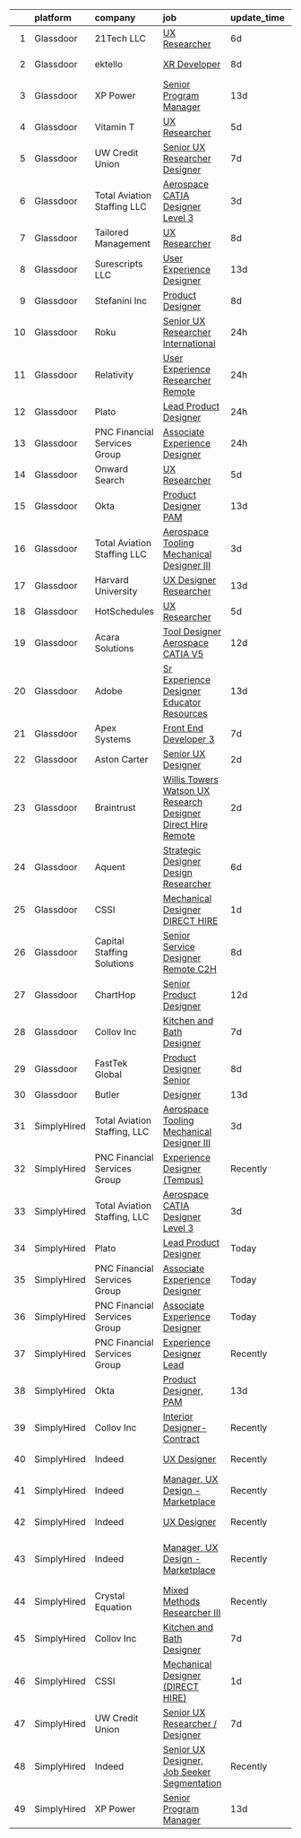 

|    | platform    | company                      | job                                                                                                                                                                                                                                                                                                                                                                                                                                                                                                                                                                                                                                                                                                                                                                                                                                                                                                                                                                                                                                                                                                                                                                                                                                                                                                                                                                                                                                                                                                                                                                                                                               | update_time   | location                       |
|---:|:------------|:-----------------------------|:----------------------------------------------------------------------------------------------------------------------------------------------------------------------------------------------------------------------------------------------------------------------------------------------------------------------------------------------------------------------------------------------------------------------------------------------------------------------------------------------------------------------------------------------------------------------------------------------------------------------------------------------------------------------------------------------------------------------------------------------------------------------------------------------------------------------------------------------------------------------------------------------------------------------------------------------------------------------------------------------------------------------------------------------------------------------------------------------------------------------------------------------------------------------------------------------------------------------------------------------------------------------------------------------------------------------------------------------------------------------------------------------------------------------------------------------------------------------------------------------------------------------------------------------------------------------------------------------------------------------------------|:--------------|:-------------------------------|
|  1 | Glassdoor   | 21Tech  LLC                  | [UX Researcher](https://www.glassdoor.com/partner/jobListing.htm?pos=129&ao=1136043&s=58&guid=00000183ac17ea19bb6a4dca14d954db&src=GD_JOB_AD&t=SR&vt=w&ea=1&cs=1_7d1c8f4a&cb=1665039592340&jobListingId=1008171267603&jrtk=3-0-1gem1fqibjrrj801-1gem1fqj0khq6800-d10bc7367961c494-)                                                                                                                                                                                                                                                                                                                                                                                                                                                                                                                                                                                                                                                                                                                                                                                                                                                                                                                                                                                                                                                                                                                                                                                                                                                                                                                                               | 6d            | Los Angeles, CA                |
|  2 | Glassdoor   | ektello                      | [XR Developer](https://www.glassdoor.com/partner/jobListing.htm?pos=108&ao=1110586&s=58&guid=00000183ac17ea19bb6a4dca14d954db&src=GD_JOB_AD&t=SR&vt=w&ea=1&cs=1_ff876403&cb=1665039592337&jobListingId=1008165877095&cpc=F4EED0218A761C36&jrtk=3-0-1gem1fqibjrrj801-1gem1fqj0khq6800-9252e1383beff854--6NYlbfkN0CLjQmfy67UqlWxJvyH5uxFrQGBFL1cdeZdgq-fUlKTlikjnfIyJ3g14UIocJ4LupEUSH_i4Km79u8aPns5QGudzPpZihbyWjHT3MlPDQZx-NZRJ-kKyR8XI7O7980XhdMgDOg9XJsbhTU-TeVE4XKYiyHUODj3BRcNUGsJGACEaIaVv3AGx_D4LVO6oyW-jC-noUM5ZP9Bk77J2u-Prxu2YKDDuYHdVMLfB61odYYdIqd3k0hdTcycg9WXmn5v396wXMeqiLlUXuRkB5quYHjRE0zBwPwnRh4jtJQ-sz0zTlSh9ona9BrgASR46j4xn_ueaKoxUouEQqXXXK-Xx8kMpF_vAxPdU7NmU9OiNoHmLOlkVy8fFDDyaipS54KC5vuwV16PGzP__9qJuLrqbCEQ-LliWulykiC3Y9MdilpXJ2qeFnLjXIPG_KLeAqVOmEB2X42lhmPd9iScTscQexugj4Oc87iwonwQOAN69a-0CkD49lnzrNjb6xuh1fZhRv3_rnOk0cnK_vQVBy73DIx14wO7o9Nw9C9ZPg4pf2YTouy8myMJYpZOT-zNK2jz1PFYevMV-jmb5bcmOQn0OAEq6G90JxS71UIDzPgmZ4O-tH1a-S3-5931E1ryqxTkbaSexQJlFcS-mnX7Pr_D4aIt56rrrToYLEY%3D)                                                                                                                                                                                                                                                                                                                                                                                                                                                                                                                                                                                                             | 8d            | New York, NY                   |
|  3 | Glassdoor   | XP Power                     | [Senior Program Manager](https://www.glassdoor.com/partner/jobListing.htm?pos=102&ao=1110586&s=58&guid=00000183ac17ea19bb6a4dca14d954db&src=GD_JOB_AD&t=SR&vt=w&ea=1&cs=1_64193453&cb=1665039592336&jobListingId=1008156847058&cpc=B576E40E3A51D23B&jrtk=3-0-1gem1fqibjrrj801-1gem1fqj0khq6800-7c5b4301addfbb7f--6NYlbfkN0BhWrVg3PPxqpqj21oRyaAemk1_5eWRUTGDh_VEViUWBrP55lwN4QSdPQvK29T9u_ThGL8kObGm_TMLpACpQ7DLEsFUhw1-1g1fnSlpgq23kp7fS_C96gZeKATUm8pSQeDuCNc9nRuc1ZuGNBPoO_v7OUK6okwD9yJKKWvrHY4EWvL1ekO7D4Y8S1ZDUvPbKPFT9CRCLyGO-d-Q_IGj0Xdgqrr3ek8gPTblu_LHDczCzsiGQj_TNUtFRqeTaI5gvUSLIJ50Xfa7TWPXuzd_Wyvuzyg_20qTpnJ3-tCNGYzV3LnEtBxt1lKTbahKQyoM-sqgA6XiG9s-sYUlEynAUJDhdzDLIwOmBZ7jUalJjUUmeFLSw-zztHbBr9FQjV__Fuxe45eheJtMY_gsDB_rEnRdYzNhMWzv7l23poU7apsAXuM-mCe0JCt16Qbcdax51e0gotkvG9ZBSHujxe40S0iQO2yuFOCZ64tNxIQG-mE07oflyeWcd3_ZEsOuqZ2r5EsHMjOhZNyDHaolMAv3aNMN)                                                                                                                                                                                                                                                                                                                                                                                                                                                                                                                                                                                                                                                                                                                                                 | 13d           | Gloucester, MA                 |
|  4 | Glassdoor   | Vitamin T                    | [UX Researcher](https://www.glassdoor.com/partner/jobListing.htm?pos=110&ao=1110586&s=58&guid=00000183ac17ea19bb6a4dca14d954db&src=GD_JOB_AD&t=SR&vt=w&cs=1_cf534173&cb=1665039592337&jobListingId=1008175259890&cpc=2CAED5C921A5F994&jrtk=3-0-1gem1fqibjrrj801-1gem1fqj0khq6800-dd7580845842f070--6NYlbfkN0DMrcEu7yrtATojKJA7cEzGQ3FdRGWLh0CZQInL4ECGI6k5tN82kdM0cJmh4vC7GgjJJwI5rzDshuaxiqNJD81Zw3DA8EAi9K6BYsTzvNnMGmq623DCVPNYKFfUttEtnREU3rY_Qi7Y-H5aNTjLE6_JYKpwbOzbyeF_5oZ3ppALSYCttWVXp8MrkqgfUKibPPGKs6yimoSTJydkUx80XOAaKERp4z_8Fh_iY51LjcrB2tGlAbuhP4DB_g8epkC5FY9aDlYcOlqyiYHp5IDO6T3ELoO8k2W-jdSi1xrfnRaRhKWXA9bZ4SOzKGInGvoevEjFYpuvypuo2drZkp7xyfOnF9a4df98PFQsK9MW13Av0VcH6Ge2eARX8lt0cvNoNAju88L9KlaF-vuXmOYezwwTadF1HJWUaL5HzLolJGFHoixsbp9H2vZwxVLJRv_eFirxIPk1W1S3XhgsHS3CTUkhBDY4pZB9ZDpMPalwgGdVJQ%3D%3D)                                                                                                                                                                                                                                                                                                                                                                                                                                                                                                                                                                                                                                                                                                                                                                                                   | 5d            | Cambridge, MA                  |
|  5 | Glassdoor   | UW Credit Union              | [Senior UX Researcher   Designer](https://www.glassdoor.com/partner/jobListing.htm?pos=103&ao=1110586&s=58&guid=00000183ac17ea19bb6a4dca14d954db&src=GD_JOB_AD&t=SR&vt=w&cs=1_14e71167&cb=1665039592335&jobListingId=1008167431830&cpc=0FE1F5EA2BC84A01&jrtk=3-0-1gem1fqibjrrj801-1gem1fqj0khq6800-5b6c1cbcf56dad8f--6NYlbfkN0AU63H9uwDUTorMV5tE7tjdOhY5Vk5URx2VAQJgSQhP6gihrrVbwhDFP7HoAuPtJhq8zNBCj3EzwvSByoy4I7WKrUoaqgxh_ItHerODdkTtsoh4B1F2_tKIoVYJzk4sbKHtdT3l4K-0bbYYTkOwE3gq4_KA_ika2S9zOBosxz907iexNGlmLPBH2mo0fNOlmLmxHzidIBumHNKivGE_XuWEXP4CMzaDLZG4ORb7Z5aXSNBcb_pJ6B0ZCTWUoqdFYuyDsUpWqbPwlj7Zahql8hP0qXvPiinV3T9GCvEfAxf9Kyf8rPgIbxD3l5FVBfYg3Iil3_h6ggOxmYO-9bsdFbJlCfELpbEi7UsTIKl2jdYGgS3CFXiQFNzwTkAfUY-RxbVu4m5adqaB9z2kv7eZPnmEFBHdISGEsgfSM6tKWxthVRpdPL7RQBCnHZ_lgGPLfPQ6U7ROiJp8FaEeMS1lb4fv0fZBDPf17MCHq7jaGwkMBFuEP-PXCc5gZQIoi_Feg4DhDJ211Xqaj-_VQLKrSZ2LBBMGOeyMh0IvJq__ykxlUIKX1ZE6JwuMK7_Lfuq9aopu92pY2wpzYmpSh5CdtkNrLaqanU0B3MNAV0Nq8gefng9W605kFwg6R9NKtSYev-zMbxGN_Uzymp7iFR_6Q902_1PGPDUzwCo410aLFgusl9IfTE5iEDVanJrjYbthqNcr13sDNrbmqSPNsmitwl5QMU3q0VGwXMdMQWXJnacI9A%3D%3D)                                                                                                                                                                                                                                                                                                                                                                                                                                                                                                                 | 7d            | Madison, WI                    |
|  6 | Glassdoor   | Total Aviation Staffing  LLC | [Aerospace CATIA Designer Level 3](https://www.glassdoor.com/partner/jobListing.htm?pos=127&ao=1136043&s=58&guid=00000183ac17ea19bb6a4dca14d954db&src=GD_JOB_AD&t=SR&vt=w&ea=1&cs=1_faf76249&cb=1665039592338&jobListingId=1008178285916&jrtk=3-0-1gem1fqibjrrj801-1gem1fqj0khq6800-90ba66a31931d976-)                                                                                                                                                                                                                                                                                                                                                                                                                                                                                                                                                                                                                                                                                                                                                                                                                                                                                                                                                                                                                                                                                                                                                                                                                                                                                                                            | 3d            | San Diego, CA                  |
|  7 | Glassdoor   | Tailored Management          | [UX Researcher](https://www.glassdoor.com/partner/jobListing.htm?pos=105&ao=1110586&s=58&guid=00000183ac17ea19bb6a4dca14d954db&src=GD_JOB_AD&t=SR&vt=w&ea=1&cs=1_d5dfed05&cb=1665039592336&jobListingId=1008165611561&cpc=B076152010A3B66C&jrtk=3-0-1gem1fqibjrrj801-1gem1fqj0khq6800-ebbf7cb785340ff0--6NYlbfkN0DI_pqscLjs9LkB0jlO39g2s8RE9SCHTdataN4HV1TulJDP_FJlrdaEAmOIelCggjJ9JIMQViELbqFJysVw2bYJCuEXtMEw6dMQNNOQVyIp8OYul8IhpVKs9vFrjK1VP4TL0x0AyVE4LxRPr54mdEIZH9L1_Wf2l64sqeb7hyoc3G_4s_skSr2DE3ak-MpMhgzbT79uQOZUlQcfSFuPOJEnlDbYmQ6286GE1S75rbYOfMC0BW6BMZaGLK-GZ6HNGOfs7yCoTGpfvOf4aI5GH6ipH-zPy8LkWArLbam4_4bY3R1th8xUlS-wO9Mndcm1xJMc6ccedO9tbYkEMK3Jr9NsyJBxQxGDZtSLx0fD3VulwmGQYulOy-pBsgZcZTCkSTfWNYIjtXZpbQINtew-vI2YU726kGwpCxeUTj6iNZFv-KBDQPM4jdX_KjDrhEn7i88V5JlXYrqgoFTHQ7mnUg7spN4N0hO6gqBlFni4sFnoNiJQeN1H9m_VRe-r9ysue1UjY8Wggx1JdwOu6gMDM5UA)                                                                                                                                                                                                                                                                                                                                                                                                                                                                                                                                                                                                                                                                                                                                                          | 8d            | Los Angeles, CA                |
|  8 | Glassdoor   | Surescripts  LLC             | [User Experience Designer](https://www.glassdoor.com/partner/jobListing.htm?pos=116&ao=1136043&s=58&guid=00000183ac17ea19bb6a4dca14d954db&src=GD_JOB_AD&t=SR&vt=w&cs=1_8a88715e&cb=1665039592337&jobListingId=1008156967712&jrtk=3-0-1gem1fqibjrrj801-1gem1fqj0khq6800-b1402bcfb0e37ab0-)                                                                                                                                                                                                                                                                                                                                                                                                                                                                                                                                                                                                                                                                                                                                                                                                                                                                                                                                                                                                                                                                                                                                                                                                                                                                                                                                         | 13d           | Minneapolis, MN                |
|  9 | Glassdoor   | Stefanini  Inc               | [Product Designer](https://www.glassdoor.com/partner/jobListing.htm?pos=130&ao=1136043&s=58&guid=00000183ac17ea19bb6a4dca14d954db&src=GD_JOB_AD&t=SR&vt=w&cs=1_cc8e28fa&cb=1665039592338&jobListingId=1008166585383&jrtk=3-0-1gem1fqibjrrj801-1gem1fqj0khq6800-ea6be0aa00185b4c-)                                                                                                                                                                                                                                                                                                                                                                                                                                                                                                                                                                                                                                                                                                                                                                                                                                                                                                                                                                                                                                                                                                                                                                                                                                                                                                                                                 | 8d            | Dearborn, MI                   |
| 10 | Glassdoor   | Roku                         | [Senior UX Researcher  International](https://www.glassdoor.com/partner/jobListing.htm?pos=121&ao=1136043&s=58&guid=00000183ac17ea19bb6a4dca14d954db&src=GD_JOB_AD&t=SR&vt=w&cs=1_e17da2f2&cb=1665039592337&jobListingId=1008187107132&jrtk=3-0-1gem1fqibjrrj801-1gem1fqj0khq6800-9d3edd9907eb9cfb-)                                                                                                                                                                                                                                                                                                                                                                                                                                                                                                                                                                                                                                                                                                                                                                                                                                                                                                                                                                                                                                                                                                                                                                                                                                                                                                                              | 24h           | Santa Monica, CA               |
| 11 | Glassdoor   | Relativity                   | [User Experience Researcher  Remote ](https://www.glassdoor.com/partner/jobListing.htm?pos=126&ao=1136043&s=58&guid=00000183ac17ea19bb6a4dca14d954db&src=GD_JOB_AD&t=SR&vt=w&cs=1_9465e116&cb=1665039592338&jobListingId=1008186786875&jrtk=3-0-1gem1fqibjrrj801-1gem1fqj0khq6800-b156b1fca3a2964e-)                                                                                                                                                                                                                                                                                                                                                                                                                                                                                                                                                                                                                                                                                                                                                                                                                                                                                                                                                                                                                                                                                                                                                                                                                                                                                                                              | 24h           | Remote                         |
| 12 | Glassdoor   | Plato                        | [Lead Product Designer](https://www.glassdoor.com/partner/jobListing.htm?pos=118&ao=1136043&s=58&guid=00000183ac17ea19bb6a4dca14d954db&src=GD_JOB_AD&t=SR&vt=w&ea=1&cs=1_d1741bf6&cb=1665039592337&jobListingId=1008186687058&jrtk=3-0-1gem1fqibjrrj801-1gem1fqj0khq6800-dc6289faee6fb0a4-)                                                                                                                                                                                                                                                                                                                                                                                                                                                                                                                                                                                                                                                                                                                                                                                                                                                                                                                                                                                                                                                                                                                                                                                                                                                                                                                                       | 24h           | Remote                         |
| 13 | Glassdoor   | PNC Financial Services Group | [Associate Experience Designer](https://www.glassdoor.com/partner/jobListing.htm?pos=101&ao=1110586&s=58&guid=00000183ac17ea19bb6a4dca14d954db&src=GD_JOB_AD&t=SR&vt=w&cs=1_1545e7c9&cb=1665039592335&jobListingId=1008186200314&cpc=A938E184CF850189&jrtk=3-0-1gem1fqibjrrj801-1gem1fqj0khq6800-ff3467c57a93aa9e--6NYlbfkN0AMofH_6zXbiqn6xehDj89HQNfpf30LHk40Y3Yl5cZTpm-EXukPQNetNbgZyPcaSjlKKnlVxw9pL4GIT1W3kem7rEOiVsp8DdSgx-wXfcBHDfYB_mE-HxOMaQwDiqgGVys3hDqq5gMgpV652msN8mY39hWTsBeyrg8jJd2Shg5XrARxvSpFy_D_2oIsfkQg04IUXC7wzUXgFMDVnwPwCJWQfg5RPZDc9yj97GIwsp-MXSPafmLZtIqWaWQI2TxJfXXFU_0OGyuTfTtPMu-QZD3-Y6so-50cQbkfDF8DojKxWmiDp48rcZSVgRl2dB9rdtylkl4lZpaD2slCZntBYwyBEIXyV988aofpvNlcWLyz-MkTCfwwPVNIu-eeetnE7HVbsfPZjgXUUepBRY2_eae1OzNkmCTAioh1VJNgmrInqx-7XdKNbyFGfoJIC6svjXUmGduW597qjGXWgygt8FIerBiOiq8xOk4DM0Q-q1rFu6umFh6OR-8W7J7zwBrse9wFSn5eWqmcKLtjdAD51EnTZBIFXORzg8zpb0_3NsSN46C4EkF1SALVSOBCfcLh-a8BpFpvu_e68QPjFHzo6q1ZiGVdrBROIBB6D55xgJTTnI3Lo4oPAFhFVzFcGRwl5x4vuAxqsfVGZvkLOWA6x8C6ubR8q-aOx2IWeK2X9vlj8uF1CTiOedtQ11h-26qCjlPeX_K1wuxRsf7i5e4xKFOqHQUIGb2fyuKD5TmxMe6Ak0fRPf39zVaWb4pz_R7NR0hmSrcFMN8wMIfAaVFICl5aQKG9oiC6KsSC3xZlBV72vhET54q_6-DQ0mb6mp93fcDEmn8q6_oCoJffWXylIsngvm7XGhpPNTZKtfoDwDfEFtZYK1e6ckXst81lypvqBDy-zUsHFiV6OAXKcIkrbxGMJ1bELHMEJDqO2G5sX8mqQiBik6R__7B-oZYPHRoe34xQnx9HMkrzE4HR1IrJrHcmC3Q5WlGTC3iElAqXUCgUOG4UHv0PofheCJUh4pwBdoWdhmB7OJihFQOtiWewbqe-sTueVD4WQ8EVjK1mzgV79AlemAO8G4Bjraiu4QK9C7_3ySmn0Ib4lYQJ8lzLtOOy2ESoAYG0sLhyByk0wa7P9FG_pajgUlRZ2xYg_Z72yz3XtXEIBcu4gPMxdyo8MPKoZxrEZYFrQP-2p_P4Uf6DAblf0OoFJuz4legw5YMcoMzotzHNSLGlB9NRie-u2Uf4LWYKUGrfJL8%3D) | 24h           | Pittsburgh, PA                 |
| 14 | Glassdoor   | Onward Search                | [UX Researcher](https://www.glassdoor.com/partner/jobListing.htm?pos=111&ao=1110586&s=58&guid=00000183ac17ea19bb6a4dca14d954db&src=GD_JOB_AD&t=SR&vt=w&cs=1_3c0793e3&cb=1665039592337&jobListingId=1008173616012&cpc=9908D8D4413DBB8A&jrtk=3-0-1gem1fqibjrrj801-1gem1fqj0khq6800-18e3b5d00dface2e--6NYlbfkN0B7YoEZZ2QAGDyEGGmBPAUWSHc1Mt3sMCn9FehKcWA3w_VDwJqndrDEij97Rt4iP_U3rcoJzyfj7NlOrxrfz32eftTtUNX2_qY4mA5efKCiN9Ir1PQNIVBkNJEujkpFyfMcK_zFopNpt8OAGgv811cmqiGPTn1tULBpi1QedTHDPs8zyeLoEXkdaJgaBizMSjwxZLHZgNjvIXcn_xDXFgiHN2T675tmCsCU6Xap6XC9E1viv7PbGaOxQ863-WrLHUkRIZW_OmB0_5Y-gCdzZL7Tg7I-SEbMpvk7knCyGVyEFr9tAk_NRcj3brKJHsSvu1eCHNDRDIByha6UqP5sAPnR5grbd8MBBQ2inFwxCg0cmTjptZpXYQ3uqUuygj98Nr8IHNmIeXxlCHOS3hgxzTocfNuu2QsniG3PEAH0XmhhFugaVKO_7sFxLE4hC0lJZEFzhafPCZGxilp0M2f8gaQUnCoUJW8Ov_u2cnDvWlNawiND3peAekUk6-O1K8wZtxk-xduARGGakpjPYeUFk_OK8H6v1mwabJKseLDJrpoFS-JvRPHa8Xb7lldgTNTE8yImZFAPHD-RhuCZcfMkV__OeJ_9pKZW2Y1NrUb3AhETUfjAnAqbFVHPDi0CFIMsuV7SAtrwj3DvM2-VzF7kI5lSu9VBesLjfMe0F8_TevAD_YPku1jUKwZKO8WNNfBqh4AAgpTO7SI6glpZgztr9OlU6dA_0Ct9veV9UV5Ts7uvC2k1gcuzbW0JfRxwcovy9wAQ88m5QIidjSJ_BjeG8S-Q-d-id7n4XTEkJrPr1rwjdsDGaEzhiXQIJou7CWvmhimL0_gTxGqgJ38pL7OB30QwsD3rU_hfoBIufsbGTmTyZMgeVtlS7vaCYPCiMUi_REt5IIsrD3hPkGB8wSCINjCdYxW4levmAh5Ko5QDAUh3Y5FaSlgv2MfG_PKbS-CzE0D_5H-tBKkpoqVQa45Ks3Z7HxyS8t_gXEtvt6BWT8Cxw_SiZjVrHvLu5RhuA7CJMJz4GtsoHEQ-N1mcAgQn_Pca)                                                                                                                                                                                                                               | 5d            | California                     |
| 15 | Glassdoor   | Okta                         | [Product Designer  PAM](https://www.glassdoor.com/partner/jobListing.htm?pos=115&ao=1136043&s=58&guid=00000183ac17ea19bb6a4dca14d954db&src=GD_JOB_AD&t=SR&vt=w&ea=1&cs=1_84cf7a61&cb=1665039592337&jobListingId=1008157228627&jrtk=3-0-1gem1fqibjrrj801-1gem1fqj0khq6800-fa7d0bb49f7e379e-)                                                                                                                                                                                                                                                                                                                                                                                                                                                                                                                                                                                                                                                                                                                                                                                                                                                                                                                                                                                                                                                                                                                                                                                                                                                                                                                                       | 13d           | San Francisco, CA              |
| 16 | Glassdoor   | Total Aviation Staffing  LLC | [Aerospace Tooling Mechanical Designer III](https://www.glassdoor.com/partner/jobListing.htm?pos=119&ao=1136043&s=58&guid=00000183ac17ea19bb6a4dca14d954db&src=GD_JOB_AD&t=SR&vt=w&ea=1&cs=1_9eca4937&cb=1665039592337&jobListingId=1008178285821&jrtk=3-0-1gem1fqibjrrj801-1gem1fqj0khq6800-14916aebb381b6bd-)                                                                                                                                                                                                                                                                                                                                                                                                                                                                                                                                                                                                                                                                                                                                                                                                                                                                                                                                                                                                                                                                                                                                                                                                                                                                                                                   | 3d            | Macomb, MI                     |
| 17 | Glassdoor   | Harvard University           | [UX Designer Researcher](https://www.glassdoor.com/partner/jobListing.htm?pos=123&ao=1136043&s=58&guid=00000183ac17ea19bb6a4dca14d954db&src=GD_JOB_AD&t=SR&vt=w&cs=1_539b19c8&cb=1665039592337&jobListingId=1008157222427&jrtk=3-0-1gem1fqibjrrj801-1gem1fqj0khq6800-13f36afb6068a51e-)                                                                                                                                                                                                                                                                                                                                                                                                                                                                                                                                                                                                                                                                                                                                                                                                                                                                                                                                                                                                                                                                                                                                                                                                                                                                                                                                           | 13d           | Cambridge, MA                  |
| 18 | Glassdoor   | HotSchedules                 | [UX Researcher](https://www.glassdoor.com/partner/jobListing.htm?pos=120&ao=1136043&s=58&guid=00000183ac17ea19bb6a4dca14d954db&src=GD_JOB_AD&t=SR&vt=w&cs=1_f16b2ded&cb=1665039592337&jobListingId=1008175112768&jrtk=3-0-1gem1fqibjrrj801-1gem1fqj0khq6800-c82e1df611613a9b-)                                                                                                                                                                                                                                                                                                                                                                                                                                                                                                                                                                                                                                                                                                                                                                                                                                                                                                                                                                                                                                                                                                                                                                                                                                                                                                                                                    | 5d            | Remote                         |
| 19 | Glassdoor   | Acara Solutions              | [Tool Designer  Aerospace CATIA V5 ](https://www.glassdoor.com/partner/jobListing.htm?pos=112&ao=1110586&s=58&guid=00000183ac17ea19bb6a4dca14d954db&src=GD_JOB_AD&t=SR&vt=w&cs=1_ccedd6ce&cb=1665039592337&jobListingId=1008159293541&cpc=9908D8D4413DBB8A&jrtk=3-0-1gem1fqibjrrj801-1gem1fqj0khq6800-16af9e7654d1bb50--6NYlbfkN0BQuJXpfawXtfhwzLerQhC04iCxGrelUvn_xttDeop7CMmG32gURwRxhPm_v2B23n7jXcqdpVA-_wOPKoWiiLHsW0JGCHCwD4cu7QV6FBN5wAsJNKIuJWsAtijBf4adowfv69Squa-jVa51v8rX4Y7DxsQMppALAC81WAF-n6Lg1t1TSNLvYD5Ap7aN6znmrh3sTV-LvUVp3TjVAfCx7RmW2yrvgp8KpQt5MtU6fRsO3NwqEYMdb5ty53w8FV7R5Jx7vwUCfRUC5T-rM-GpQ649i0fevmMNJk2AhpUA0yKut0-EaHIxrjQhgxpPg4HcuoKsp2udY2Qi_tz2gHqAJRlotLwyuBJHhsbBdE7aqw9aGWjkbYJ3ZhDcKZ1ff7wt9bRXtFCSYYjXCUyBfYbaBNOtFiWGNp_Y9OD4clgRBNk7B8NLYvK8Js0FZq6uuiCOwG1No2680tZPCqUugV_jCAzOVfhgU65Kk1-swmALng5zbjbl90qj4jjPpr2oXZ58rvxtzEX-7g7aK8vb22FU3oWBwKEXX-A0VVwKlbyREYbEXZ4snrGS98U7yd1Us_mRbfiXsiP34buV26tvN8bE-uW0gE2h39F9C_zjqp9_eFcjnlHdw05rrnludbOI14ee_bHamplWjs3YyDp0IUUPFE8BY12BwE9bR66N8_xUs4jlhCF3oLG5SCNoIV_XlxEnnwKnz9XJFu7dQ93iu2uSW-Vi)                                                                                                                                                                                                                                                                                                                                                                                                                                                                                                                                          | 12d           | Santa Ana, CA                  |
| 20 | Glassdoor   | Adobe                        | [Sr Experience Designer  Educator Resources](https://www.glassdoor.com/partner/jobListing.htm?pos=128&ao=1136043&s=58&guid=00000183ac17ea19bb6a4dca14d954db&src=GD_JOB_AD&t=SR&vt=w&cs=1_87ee74d9&cb=1665039592338&jobListingId=1008155725844&jrtk=3-0-1gem1fqibjrrj801-1gem1fqj0khq6800-02b01fd7e9d801e6-)                                                                                                                                                                                                                                                                                                                                                                                                                                                                                                                                                                                                                                                                                                                                                                                                                                                                                                                                                                                                                                                                                                                                                                                                                                                                                                                       | 13d           | San Francisco, CA              |
| 21 | Glassdoor   | Apex Systems                 | [Front End Developer 3](https://www.glassdoor.com/partner/jobListing.htm?pos=114&ao=1110586&s=58&guid=00000183ac17ea19bb6a4dca14d954db&src=GD_JOB_AD&t=SR&vt=w&ea=1&cs=1_ef6b0385&cb=1665039592337&jobListingId=1008168488498&cpc=3BA4CE39D5B5DEF5&jrtk=3-0-1gem1fqibjrrj801-1gem1fqj0khq6800-92e55a2f122e5fb0--6NYlbfkN0DqWjE27Bj7wQp7zwejGyju2OyxUuq4SEucXSyN07WCWejYvQmJsgF2DYF8Y-TYieCC7JkKTw9vDK7l5IyEI23r9A0au7IyoX07E2SdMJUMHx1yieCg72T1y_lv3-MnTbG28YJRE1LYkbH7rTuKjEVz0AU-Vmqcw-iprmfEb9XWLonCHghnzcsPT-mZnQuInIPeWAGI2AKjBZI0ALnwFYfeWYIAo2ESwlqbtIbVd8a-R5_BMBsTKtbkJTis5Ou2TAfSwZY0F5nRHvO2tquv5xgdpkBbp59juaXF9JIZnq4uT0PRRayrkrMjYSWaoxOO1ua63UmAwxe_OFMg7NJ6WstfPUgh-83NqexjK_p_4TeXP-n98xRs214p1HxXawkOlOXiauHtupo9saspLQ-wYIUj-Bi3yYSElS00HSa-u7AKaLyyKl6idIme9lEfebMQHXkTRPF8SyYSghBUu_vAYzTVeimdShgiV0lvuLrkoGWHmL1xt5_2rUdJf6rnwhVAu1urGyJ8VliB22E83zCOWU2Zlmh_inB_RTaq2asIhA4k96jMADvHwqwhQlFvrczo-9F3CyvKAVpOf8FcuJlQljzBm9bM7-TnbhHcYXcJQHnt3oUSO2v4mHIyHeYZ-3RcUxZoTUy4uvCTpg%3D%3D)                                                                                                                                                                                                                                                                                                                                                                                                                                                                                                                                                                                                                      | 7d            | New York, NY                   |
| 22 | Glassdoor   | Aston Carter                 | [Senior UX Designer](https://www.glassdoor.com/partner/jobListing.htm?pos=107&ao=1110586&s=58&guid=00000183ac17ea19bb6a4dca14d954db&src=GD_JOB_AD&t=SR&vt=w&ea=1&cs=1_b1caf4dd&cb=1665039592336&jobListingId=1008182366578&cpc=2CAED5C921A5F994&jrtk=3-0-1gem1fqibjrrj801-1gem1fqj0khq6800-ec78684d0691acec--6NYlbfkN0ChYVx_I3yfZ_JDY3EFoivtqvi_stwnZ_kRt8Dowt_l_d1ydueao4NEv8X4QANiVn_JvQWx5kq1VDrkN5KunIau1O7nZrxPlHAkOUlHSC-02UJyte9LKmcwnqk-ZK8lUXinb0QhVAgxRbNCaV-rcJvYxKQhLdnnwoOopLUdP4iGAeoFXL5ZinjJXgpmwCXwoQdkvWEm2QzXhcEHz8dCEJGwTo8w6hi6fK603iOYtG9PlxqRFTfBVoP1GrT3hVu1kTkTiKkOlWS_R7mRaPj2jAnWg0UevDSaT51T-a7S0IP6sw_lusVstleAYtagnhpsY4HvigStVzGQo3-e6ozL9kB2fpmdEiNZsbnBKzMCiFyoHBzcehY2kRjpS5vS8IHNKelFWzQ69TZptbMzFE4e6tRudIMrnHR8tlHQxWrNup1D4C0d2fZ0KhwlduqGD5hApuuiaT2a9K5hmrDijy82tC9NzptxYei7Ndej6XYbLGygnVZ9oyo-qTi_mbPAgUeNnSTO26ObvYaFA10pkqWBJrRULunq39OBsy1LGfW7yBZ17lqM5CydhMSoaDQVIez7hRLGfxEUqkaZ8nawDW6cOihQkK3Jyd2qm9N_mLwFSPqVlftvpkSxxAczcVkD5dlsNpj2-SCkXjQa68_qrvUUEmeGjjQKxd_Qv4Q6b9oqmbTd6yF8e0QL9OBEOYupuqZqKIrA3JriZ1pUsyQMi3GCpXrfZ8bJGwQ3dtsTVs74P-iwfjeblvzlq_GLzImtwyEqJ1z15Cs2Rm3wR5otpjwa6UemkEZ9QK2YAAh6emqCm31TnPasIvcN6uMasij33nlB_eb2h10zW03wWsfOYRFqCL8fkL93G_cTpkyID9uQutN1V3OL2yfkomZIBw1qQLufPUuo7p4D2PQc9142sx_s-sAwE3Yk8T0BgeCt1u3va9VSkwbnRyB_frWoMvCHEK6-Wq6MloldMhLo4W8dD_SngTX2zGgEkTWmvAg5N908stQhWJFDbhEEiVf0ZInujkfl9hz41H_BF_6wQw%3D%3D)                                                                                                                                                                                                                         | 2d            | New York, NY                   |
| 23 | Glassdoor   | Braintrust                   | [Willis Towers Watson   UX Research   Designer   Direct Hire  Remote ](https://www.glassdoor.com/partner/jobListing.htm?pos=124&ao=1136043&s=58&guid=00000183ac17ea19bb6a4dca14d954db&src=GD_JOB_AD&t=SR&vt=w&cs=1_409fba27&cb=1665039592338&jobListingId=1008181483674&jrtk=3-0-1gem1fqibjrrj801-1gem1fqj0khq6800-76048dcf96703d5f-)                                                                                                                                                                                                                                                                                                                                                                                                                                                                                                                                                                                                                                                                                                                                                                                                                                                                                                                                                                                                                                                                                                                                                                                                                                                                                             | 2d            | San Francisco, CA              |
| 24 | Glassdoor   | Aquent                       | [Strategic Designer   Design Researcher](https://www.glassdoor.com/partner/jobListing.htm?pos=106&ao=1110586&s=58&guid=00000183ac17ea19bb6a4dca14d954db&src=GD_JOB_AD&t=SR&vt=w&cs=1_d09645b8&cb=1665039592336&jobListingId=1008172136132&cpc=9908D8D4413DBB8A&jrtk=3-0-1gem1fqibjrrj801-1gem1fqj0khq6800-526f85ef8b289620--6NYlbfkN0DMrcEu7yrtATojKJA7cEzGQ3FdRGWLh0CZQInL4ECGI9gD0Wolx9R2EDT7B77c2cQJZ-OMjzISd-nA_4Sf8MqlWNx63MR_VC1OTbDep_D2q5i-PlnHdaWZYBMM7qoTiits8rfieX8ALrwVffjdv26SsMGPwyMonCl5a5bgsaWzMoNtmLBgwf_b92AJcMVlGcDZCCK-aM7WJfi4RJXs5hJYYeTw4l-2_4XUCNfcEnQ6zp11PJjdfx5EiTNd9jyIs68x9ANfsp9NP4hr91TOShPMssAgauS2VC43XlRsJGXN0HFnNwEWtFWoeOtP6mHdI3NHsmQDkA_3eeWSJ4qoI65rLldo8JtztVXP-xIXkdFCMffcbP1S5ZY1rRriRot740ybzxjFHMembhxPSs5MwfD3nv00nuQvYQdBgjKaJQjqaUPAOhDZTVam4kOkKvv2mTXIFjFtmHDxvIE_HoTB48l-bG7Eb8jZo8E%3D)                                                                                                                                                                                                                                                                                                                                                                                                                                                                                                                                                                                                                                                                                                                                                                                        | 6d            | Remote                         |
| 25 | Glassdoor   | CSSI                         | [Mechanical Designer  DIRECT HIRE ](https://www.glassdoor.com/partner/jobListing.htm?pos=122&ao=1136043&s=58&guid=00000183ac17ea19bb6a4dca14d954db&src=GD_JOB_AD&t=SR&vt=w&ea=1&cs=1_fb809272&cb=1665039592337&jobListingId=1008183602925&jrtk=3-0-1gem1fqibjrrj801-1gem1fqj0khq6800-9ae28eb30cdb8550-)                                                                                                                                                                                                                                                                                                                                                                                                                                                                                                                                                                                                                                                                                                                                                                                                                                                                                                                                                                                                                                                                                                                                                                                                                                                                                                                           | 1d            | Macomb, MI                     |
| 26 | Glassdoor   | Capital Staffing Solutions   | [Senior Service Designer   Remote C2H](https://www.glassdoor.com/partner/jobListing.htm?pos=104&ao=1110586&s=58&guid=00000183ac17ea19bb6a4dca14d954db&src=GD_JOB_AD&t=SR&vt=w&ea=1&cs=1_1d587477&cb=1665039592336&jobListingId=1008165500086&cpc=2CAED5C921A5F994&jrtk=3-0-1gem1fqibjrrj801-1gem1fqj0khq6800-09fe1c45c86622c0--6NYlbfkN0AHXq2vAVwR3IH7wgnTMdWCa3HguypIXx0DFudX-u0zu6XSU0N9gDGCMsnO9yvyAfN5DgYdcVcZmFjRi74NiTybsCyZIlfmGMK0Zn6E4OINaKdtnUZRk3Q28ySPs8ovd--Ck7fy6fdLLRXotUnsVNCaEf18USXHoXO-m_DroIKkrl7hEczctixPxTdnh-EMZe0_53Lfhs71PdEM5netnjf3XWkptfgfuMH_siJsn75FSCmencGul1BvBfazzPzP5xzl9qmNKY78_wqX1I1gXxCjMmwndQU63ykaECXmyFXv9KMcfAj1FbJ-6b3XXbr7Gc-QHGc77jO9iBkexXLxks3UfTscXw9-dOYARjxLOVtiz1ji1L9SBKQ5SorlHCni6EFsb2E_x8yDZBWUrE3Bfgfvjr-uZqUOxQlAXUBaYhAMZjj8eIo65DZcskdZ1hXV6HnSpvHj_GKcWIa3Ev5GLtejXWtETw4yB8_psawkjlefBpqJ66PtgMp6KjxO_yfjXgyGjPfa5Kq3f3x_lnRkmDuI3oM4KvwNy0c%3D)                                                                                                                                                                                                                                                                                                                                                                                                                                                                                                                                                                                                                                                                                                                     | 8d            | Remote                         |
| 27 | Glassdoor   | ChartHop                     | [Senior Product Designer](https://www.glassdoor.com/partner/jobListing.htm?pos=125&ao=1136043&s=58&guid=00000183ac17ea19bb6a4dca14d954db&src=GD_JOB_AD&t=SR&vt=w&ea=1&cs=1_f5722548&cb=1665039592338&jobListingId=1008158882331&jrtk=3-0-1gem1fqibjrrj801-1gem1fqj0khq6800-a6a5c4103f31791f-)                                                                                                                                                                                                                                                                                                                                                                                                                                                                                                                                                                                                                                                                                                                                                                                                                                                                                                                                                                                                                                                                                                                                                                                                                                                                                                                                     | 12d           | New York, NY                   |
| 28 | Glassdoor   | Collov Inc                   | [Kitchen and Bath Designer](https://www.glassdoor.com/partner/jobListing.htm?pos=113&ao=1136043&s=58&guid=00000183ac17ea19bb6a4dca14d954db&src=GD_JOB_AD&t=SR&vt=w&ea=1&cs=1_324c66e6&cb=1665039592337&jobListingId=1008168685493&jrtk=3-0-1gem1fqibjrrj801-1gem1fqj0khq6800-87d33d239c08692f-)                                                                                                                                                                                                                                                                                                                                                                                                                                                                                                                                                                                                                                                                                                                                                                                                                                                                                                                                                                                                                                                                                                                                                                                                                                                                                                                                   | 7d            | Remote                         |
| 29 | Glassdoor   | FastTek Global               | [Product Designer Senior](https://www.glassdoor.com/partner/jobListing.htm?pos=109&ao=1110586&s=58&guid=00000183ac17ea19bb6a4dca14d954db&src=GD_JOB_AD&t=SR&vt=w&ea=1&cs=1_21f90814&cb=1665039592337&jobListingId=1008165625763&cpc=149B3D5996025BBA&jrtk=3-0-1gem1fqibjrrj801-1gem1fqj0khq6800-d646bd05876d397f--6NYlbfkN0Az9dGzmoqKccvpcm3t3G7jEvFeta23pvltH6fcBy3LrPVjE2rxg7kPFDqNQ1VyFFzEzyS7EGiaVStDVuO_qr6W14kxKz_OlziVjTBMpW19-yfGrpTUS0U_UPIVfXk9wx06I_8deMrQRBta6dM2iU4daDcewjhy0p9DH5p8Fp79UnXfjQnZovz_eCImmSeqYCuNFiHxICs0CFG4Ic_tfHmQ2QDU3h-ImlDZUYhwYBkGGzQy2zv0AQBpNlXbhjNuMYkAA-527AJh60srB6e52ZZI83t5M_AD3xoajfDbj5_kNfyBn85Sf1KI5_KBm5oWRNbvxwZNMhFLf9TgR2mVlw7Atb24t4plO5YBYI_hFV6XRbERnonkR1uW-jTlVb3TjedhxylMFr7FsNN-co0ND5q7X20WZtisGH7tuRFkV2D43UDnN4q9W8-tKrv8puXiQJrgjqTIa0g02aJ4WMZMyaAsVJu_OXPaPIcR4AyUua3HFtBm7iPb8i8ON1SfSlqOYaRnn-wZxwlRlDlIzDmo3nox)                                                                                                                                                                                                                                                                                                                                                                                                                                                                                                                                                                                                                                                                                                                                                | 8d            | Dearborn, MI                   |
| 30 | Glassdoor   | Butler                       | [Designer](https://www.glassdoor.com/partner/jobListing.htm?pos=117&ao=1136043&s=58&guid=00000183ac17ea19bb6a4dca14d954db&src=GD_JOB_AD&t=SR&vt=w&cs=1_71643dfa&cb=1665039592337&jobListingId=1008157560607&jrtk=3-0-1gem1fqibjrrj801-1gem1fqj0khq6800-204cf5420eb316d4-)                                                                                                                                                                                                                                                                                                                                                                                                                                                                                                                                                                                                                                                                                                                                                                                                                                                                                                                                                                                                                                                                                                                                                                                                                                                                                                                                                         | 13d           | Remote                         |
| 31 | SimplyHired | Total Aviation Staffing, LLC | [Aerospace Tooling Mechanical Designer III](https://www.simplyhired.com/job/RxXZiFJkUNSqOWu7Qpt7Cp6sueJ5bFw93FZuRPOd1SSj9kFTj-fVDQ?q=generative+designer)                                                                                                                                                                                                                                                                                                                                                                                                                                                                                                                                                                                                                                                                                                                                                                                                                                                                                                                                                                                                                                                                                                                                                                                                                                                                                                                                                                                                                                                                         | 3d            | Macomb, MI +1 location         |
| 32 | SimplyHired | PNC Financial Services Group | [Experience Designer (Tempus)](https://www.simplyhired.com/job/hWEA3dkux0fLJULz2198wjJd9a0ZlJKEpK73fYg4y6pO3t7rBKSabA?q=generative+designer)                                                                                                                                                                                                                                                                                                                                                                                                                                                                                                                                                                                                                                                                                                                                                                                                                                                                                                                                                                                                                                                                                                                                                                                                                                                                                                                                                                                                                                                                                      | Recently      | Auburn, IN                     |
| 33 | SimplyHired | Total Aviation Staffing, LLC | [Aerospace CATIA Designer Level 3](https://www.simplyhired.com/job/HeLyQBMp1KojqwTtIMwmRZvB0c0bQQbooz2QwyeWfLI-nfmmEW8T8g?q=generative+designer)                                                                                                                                                                                                                                                                                                                                                                                                                                                                                                                                                                                                                                                                                                                                                                                                                                                                                                                                                                                                                                                                                                                                                                                                                                                                                                                                                                                                                                                                                  | 3d            | San Diego, CA +7 locations     |
| 34 | SimplyHired | Plato                        | [Lead Product Designer](https://www.simplyhired.com/job/d0yAxM81zEdohRDxoPUTI02yQGpH80Dhh_DGmXj15EI8Zpl-KhfBmw?q=generative+designer)                                                                                                                                                                                                                                                                                                                                                                                                                                                                                                                                                                                                                                                                                                                                                                                                                                                                                                                                                                                                                                                                                                                                                                                                                                                                                                                                                                                                                                                                                             | Today         | Remote                         |
| 35 | SimplyHired | PNC Financial Services Group | [Associate Experience Designer](https://www.simplyhired.com/job/z5k48jWLXjn5tZbMv3M6TF4u0GYDxiBNFFRCTEggcEHIG160egaARw?q=generative+designer)                                                                                                                                                                                                                                                                                                                                                                                                                                                                                                                                                                                                                                                                                                                                                                                                                                                                                                                                                                                                                                                                                                                                                                                                                                                                                                                                                                                                                                                                                     | Today         | Pittsburgh, PA +1 location     |
| 36 | SimplyHired | PNC Financial Services Group | [Associate Experience Designer](https://www.simplyhired.com/job/JJ_qRLw5h1z2my_6v38tOka_0JXAXyFrGMYiSxNiHW-w9vZfPi16Sw?q=generative+designer)                                                                                                                                                                                                                                                                                                                                                                                                                                                                                                                                                                                                                                                                                                                                                                                                                                                                                                                                                                                                                                                                                                                                                                                                                                                                                                                                                                                                                                                                                     | Today         | Pittsburgh, PA                 |
| 37 | SimplyHired | PNC Financial Services Group | [Experience Designer Lead](https://www.simplyhired.com/job/SimQ04bIhm306vekuVDKjcCrZe-DqfSFRQAUEH9DeGksCzVd-dRxhQ?q=generative+designer)                                                                                                                                                                                                                                                                                                                                                                                                                                                                                                                                                                                                                                                                                                                                                                                                                                                                                                                                                                                                                                                                                                                                                                                                                                                                                                                                                                                                                                                                                          | Recently      | Pittsburgh, PA                 |
| 38 | SimplyHired | Okta                         | [Product Designer, PAM](https://www.simplyhired.com/job/Xz2JOYe_NHv86JW_xAMXGeZ60a5BFdVSuT_IK2J8YvVTcrobMqBKYA?q=generative+designer)                                                                                                                                                                                                                                                                                                                                                                                                                                                                                                                                                                                                                                                                                                                                                                                                                                                                                                                                                                                                                                                                                                                                                                                                                                                                                                                                                                                                                                                                                             | 13d           | San Francisco, CA              |
| 39 | SimplyHired | Collov Inc                   | [Interior Designer-Contract](https://www.simplyhired.com/job/BWulXfwm_DajYkRoVR_cHEZ0YAw0ZzUYn4k1ZR9ZbVk7SbJZhkaf0Q?q=generative+designer)                                                                                                                                                                                                                                                                                                                                                                                                                                                                                                                                                                                                                                                                                                                                                                                                                                                                                                                                                                                                                                                                                                                                                                                                                                                                                                                                                                                                                                                                                        | Recently      | Remote                         |
| 40 | SimplyHired | Indeed                       | [UX Designer](https://www.simplyhired.com/job/URziMhrNTaKa1PLKfIfrhF-GuRmaj4gn2FhVHZfhBU3tWsV0R0J4dw?q=generative+designer)                                                                                                                                                                                                                                                                                                                                                                                                                                                                                                                                                                                                                                                                                                                                                                                                                                                                                                                                                                                                                                                                                                                                                                                                                                                                                                                                                                                                                                                                                                       | Recently      | United States                  |
| 41 | SimplyHired | Indeed                       | [Manager, UX Design - Marketplace](https://www.simplyhired.com/job/47-CzDR_VIYijJYW-noGDYaTxPVcELSKeiy_GfiMerm5ox4nc4oSgw?q=generative+designer)                                                                                                                                                                                                                                                                                                                                                                                                                                                                                                                                                                                                                                                                                                                                                                                                                                                                                                                                                                                                                                                                                                                                                                                                                                                                                                                                                                                                                                                                                  | Recently      | San Francisco, CA              |
| 42 | SimplyHired | Indeed                       | [UX Designer](https://www.simplyhired.com/job/URziMhrNTaKa1PLKfIfrhF-GuRmaj4gn2FhVHZfhBU3tWsV0R0J4dw?q=generative+designer)                                                                                                                                                                                                                                                                                                                                                                                                                                                                                                                                                                                                                                                                                                                                                                                                                                                                                                                                                                                                                                                                                                                                                                                                                                                                                                                                                                                                                                                                                                       | Recently      | United States                  |
| 43 | SimplyHired | Indeed                       | [Manager, UX Design - Marketplace](https://www.simplyhired.com/job/47-CzDR_VIYijJYW-noGDYaTxPVcELSKeiy_GfiMerm5ox4nc4oSgw?q=generative+designer)                                                                                                                                                                                                                                                                                                                                                                                                                                                                                                                                                                                                                                                                                                                                                                                                                                                                                                                                                                                                                                                                                                                                                                                                                                                                                                                                                                                                                                                                                  | Recently      | San Francisco, CA +4 locations |
| 44 | SimplyHired | Crystal Equation             | [Mixed Methods Researcher III](https://www.simplyhired.com/job/mMsMdI35bayj3GBQ1kLZ3L-4yrnndZOxBF6GfhCYdmW5NPPeX59d_A?q=generative+designer)                                                                                                                                                                                                                                                                                                                                                                                                                                                                                                                                                                                                                                                                                                                                                                                                                                                                                                                                                                                                                                                                                                                                                                                                                                                                                                                                                                                                                                                                                      | Recently      | Menlo Park, CA                 |
| 45 | SimplyHired | Collov Inc                   | [Kitchen and Bath Designer](https://www.simplyhired.com/job/yL39tDldFut8Lmnozw_nh2PjvsEeBhst1eXuuTxdtcL3qn0zopSLMQ?q=generative+designer)                                                                                                                                                                                                                                                                                                                                                                                                                                                                                                                                                                                                                                                                                                                                                                                                                                                                                                                                                                                                                                                                                                                                                                                                                                                                                                                                                                                                                                                                                         | 7d            | Remote                         |
| 46 | SimplyHired | CSSI                         | [Mechanical Designer (DIRECT HIRE)](https://www.simplyhired.com/job/73lph1fh-zwtOs9i3byw29B4D-06-dpWxgehYEUoGvHZucOpeWWXJw?q=generative+designer)                                                                                                                                                                                                                                                                                                                                                                                                                                                                                                                                                                                                                                                                                                                                                                                                                                                                                                                                                                                                                                                                                                                                                                                                                                                                                                                                                                                                                                                                                 | 1d            | Macomb, MI                     |
| 47 | SimplyHired | UW Credit Union              | [Senior UX Researcher / Designer](https://www.simplyhired.com/job/fan7Ko4X7PM0bGVsx3HklRDy9pfoUm9RnD5M-9Tzu_zep_bB1t3QfQ?q=generative+designer)                                                                                                                                                                                                                                                                                                                                                                                                                                                                                                                                                                                                                                                                                                                                                                                                                                                                                                                                                                                                                                                                                                                                                                                                                                                                                                                                                                                                                                                                                   | 7d            | Madison, WI                    |
| 48 | SimplyHired | Indeed                       | [Senior UX Designer, Job Seeker Segmentation](https://www.simplyhired.com/job/zUgRgSHf6CQNTWaw35UvyNC8Jr52b-Skmp6loYaOwDf2yEL5z4vazA?q=generative+designer)                                                                                                                                                                                                                                                                                                                                                                                                                                                                                                                                                                                                                                                                                                                                                                                                                                                                                                                                                                                                                                                                                                                                                                                                                                                                                                                                                                                                                                                                       | Recently      | San Francisco, CA              |
| 49 | SimplyHired | XP Power                     | [Senior Program Manager](https://www.simplyhired.com/job/EC0RU7ViPjBJGP-wgDcrO2ITOQLpPUk21WGqXBRDjGTJARlkp9Zz0A?q=generative+designer)                                                                                                                                                                                                                                                                                                                                                                                                                                                                                                                                                                                                                                                                                                                                                                                                                                                                                                                                                                                                                                                                                                                                                                                                                                                                                                                                                                                                                                                                                            | 13d           | Gloucester, MA                 |